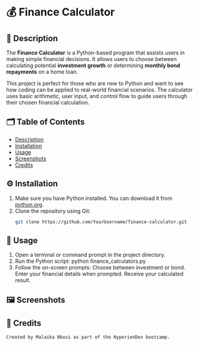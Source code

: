 # 💰 Finance Calculator

## 📌 Description

The **Finance Calculator** is a Python-based program that assists users in making simple financial decisions. It allows users to choose between calculating potential **investment growth** or determining **monthly bond repayments** on a home loan.

This project is perfect for those who are new to Python and want to see how coding can be applied to real-world financial scenarios. The calculator uses basic arithmetic, user input, and control flow to guide users through their chosen financial calculation.

## 🗂 Table of Contents

- [Description](#-description)
- [Installation](#-installation)
- [Usage](#-usage)
- [Screenshots](#-screenshots)
- [Credits](#-credits)

## ⚙️ Installation

1. Make sure you have Python installed. You can download it from [python.org](https://www.python.org/downloads/).
2. Clone the repository using Git:
   ```bash
   git clone https://github.com/YourUsername/finance-calculator.git

  ## 🧪 Usage

  1. Open a terminal or command prompt in the project directory.
  2. Run the Python script: python finance_calculators.py 
  3. Follow the on-screen prompts:
     Choose between investment or bond.
     Enter your financial details when prompted.
     Receive your calculated result.

  ## 🖼️ Screenshots

  ## 👥 Credits
    Created by Malaika Nkosi as part of the HyperionDev bootcamp.

     

